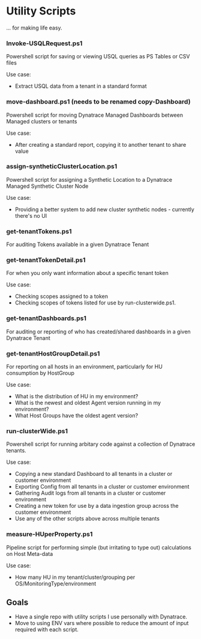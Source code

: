 # Utility Scripts

... for making life easy.

### Invoke-USQLRequest.ps1
Powershell script for saving or viewing USQL queries as PS Tables or CSV files

Use case: 
- Extract USQL data from a tenant in a standard format
    
### move-dashboard.ps1 (needs to be renamed copy-Dashboard)
Powershell script for moving Dynatrace Managed Dashboards between Managed clusters or tenants

Use case: 
- After creating a standard report, copying it to another tenant to share value

### assign-syntheticClusterLocation.ps1
Powershell script for assigning a Synthetic Location to a Dynatrace Managed Synthetic Cluster Node

Use case: 
- Providing a better system to add new cluster synthetic nodes - currently there's no UI

### get-tenantTokens.ps1
For auditing Tokens available in a given Dynatrace Tenant

### get-tenantTokenDetail.ps1
For when you only want information about a specific tenant token

Use case: 
- Checking scopes assigned to a token
- Checking scopes of tokens listed for use by run-clusterwide.ps1.

### get-tenantDashboards.ps1
For auditing or reporting of who has created/shared dashboards in a given Dynatrace Tenant

### get-tenantHostGroupDetail.ps1
For reporting on all hosts in an environment, particularly for HU consumption by HostGroup

Use case: 
- What is the distribution of HU in my environment?
- What is the newest and oldest Agent version running in my environment?
- What Host Groups have the oldest agent version?

### run-clusterWide.ps1
Powershell script for running arbitary code against a collection of Dynatrace tenants.

Use case: 
- Copying a new standard Dashboard to all tenants in a cluster or customer environment
- Exporting Config from all tenants in a cluster or customer environment
- Gathering Audit logs from all tenants in a cluster or customer environment
- Creating a new token for use by a data ingestion group across the customer environment
- Use any of the other scripts above across multiple tenants

### measure-HUperProperty.ps1
Pipeline script for performing simple (but irritating to type out) calculations on Host Meta-data

Use case: 
- How many HU in my tenant/cluster/grouping per OS/MonitoringType/environment

## Goals

* Have a single repo with utility scripts I use personally with Dynatrace.
* Move to using ENV vars where possible to reduce the amount of input required with each script.
